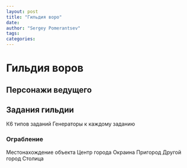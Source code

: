 ```yaml
---
layout: post
title: "Гильдия воро"
date: 
author: "Sergey Pomerantsev"
tags:
categories:
---
```

# Гильдия воров

## Персонажи ведущего

## Задания гильдии

К6 типов заданий
Генераторы к каждому заданию

### Ограбление

Местонахождение объекта
Центр города
Окраина
Пригород
Другой город
Столица
